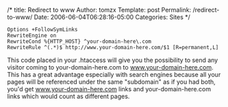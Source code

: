 /*
 title: Redirect to www
 Author: tomzx
 Template: post
 Permalink: /redirect-to-www/
 Date: 2006-06-04T06:28:16-05:00
 Categories: Sites
*/
<pre><code class="apache">Options +FollowSymLinks
RewriteEngine on
RewriteCond %{HTTP_HOST} ^your-domain-here\.com
RewriteRule ^(.*)$ http://www.your-domain-here.com/$1 [R=permanent,L]
</code></pre>

This code placed in your .htaccess will give you the possibility to send any visitor coming to your-domain-here.com to www.your-domain-here.com. This has a great advantage especially with search engines because all your pages will be referenced under the same "subdomain" as if you had both, you'd get www.your-domain-here.com links and your-domain-here.com links which would count as different pages.